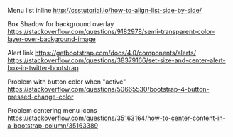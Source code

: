 Menu list inline
http://csstutorial.io/how-to-align-list-side-by-side/

Box Shadow for background overlay
https://stackoverflow.com/questions/9182978/semi-transparent-color-layer-over-background-image

Alert link
https://getbootstrap.com/docs/4.0/components/alerts/
https://stackoverflow.com/questions/38379166/set-size-and-center-alert-box-in-twitter-bootstrap

Problem with button color when "active"
https://stackoverflow.com/questions/50665530/bootstrap-4-button-pressed-change-color

Problem centering menu icons
https://stackoverflow.com/questions/35163164/how-to-center-content-in-a-bootstrap-column/35163389
